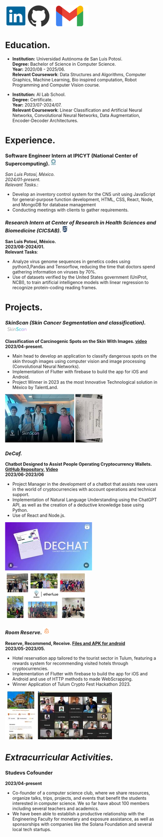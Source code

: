 ### [![LinkedIn](/assets/img/Li.png)](https://www.linkedin.com/in/alan-axel-castro-resendiz-888b08235/) [![GitHub](/assets/img/Git.png)](https://github.com/alancasre133) [![Gmail](/assets/img/gnail.png)](alanaxelcastroresendiz@gmail.com)
# Education.
- **Institution:** Universidad Autónoma de San Luis Potosí.  
 **Degree:** Bachelor of Science in Computer Science.  
  **Year:** 2020/08 - 2025/06.  
  **Relevant Coursework**: Data Structures and Algorithms, Computer Graphics, Machine Learning, 
Bio inspired computation, Robot Programming and Computer Vision course.
 
- **Institution:** AI Lab School.  
  **Degree:** Certificate.   
  **Year:** 2023/07-2024/07.  
  **Relevant Coursework**: Linear Classification and Artificial Neural Networks, Convolutional 
Neural Networks, Data Augmentation, Encoder-Decoder Architectures.
  
# Experience.

### **Software Engineer Intern at IPICYT (National Center of Supercomputing).**  ![IPICYT](/assets/img/IPICYTMIN.jpg)
  *San Luis Potosí, México.*  
  *2024/01-present.*  
  *Relevant Tasks.*:
  - Develop an inventory control system for the CNS unit using JavaScript for general-purpose 
  function development, HTML, CSS, React, Node, and MongoDB for database management
  - Conducting meetings with clients to gather requirements.

### ***Research Intern at Center of Research in Health Sciences and Biomedicine (CICSAB).***  ![CICSAB](/assets/img/CICSABM.png)
  **San Luis Potosí, México.**  
  **2023/08-2024/01.**  
  **Relevant Tasks**:
  - Analyze virus genome sequences in genetics codes using python3,Pandas and Tensorflow, 
reducing the time that doctors spend gathering information on viruses by 70%.
  - Use of datasets verified by the United States government (UniProt, NCBI), to train artificial 
intelligence models with linear regression to recognize protein-coding reading frames.

# Projects.

### ***SkinScan (Skin Cancer Segmentation and classification).*** ![SkinSkan](/assets/img/SkinSkan.png)  
  **Classification of Carcinogenic Spots on the Skin With Images. [video](https://www.youtube.com/watch?v=epS8nxu0Hcw&t=28s)**   
  **2023/04-present.**  
  - Main head to develop an application to classify dangerous spots on the skin through images 
using computer vision and image processing (Convolutional Neural Networks).
  - Implementation of Flutter with firebase to build the app for iOS and Android.
  - Project Winner in 2023 as the most Innovative Technological solution in México by TalentLand.

![SkinSkanLobby](/assets/img/MOMENTMMM.jpg) ![TALENTLAND](/assets/img/REWARDD.jpg)

### ***DeCaf.***
  **Chatbot Designed to Assist People Operating Cryptocurrency Wallets. [GitHub Repository,](https://github.com/alancasre133/Etherfuse) [Video](https://www.youtube.com/watch?v=VtULL8Cx6FU)**  
  **2023/06-2023/06**  
  - Project Manager in the development of a chatbot that assists new users in the 
  world of cryptocurrencies with account operations and technical support.  
  - Implementation of Natural Language Understanding using the ChatGPT API, as well as the 
    creation of a deductive knowledge base using Python.  
  - Use of React and Node.js.

![Decaf](/assets/img/DecafM.jpg) ![TALENTLAND](/assets/img/DecafMM.jpg)

### ***Room Reserve.*** ![SkinSkan](/assets/img/RReserve.png)  
  **Reserve, Recommend, Receive. [Files and APK for android](https://drive.google.com/drive/folders/1n6acXsUD5JTbjom0oisLw-J49Skz67Ve?usp=share_link)**   
  **2023/05-2023/05.**  
  - Hotel reservation app tailored to the tourist sector in Tulum, featuring a rewards system for recommending visited hotels through cryptocurrencies.
  - Implementation of Flutter with firebase to build the app for iOS and Android and use of HTTP methods to made WebScrapping.
  - Winner Application of Tulum Crypto Fest Hackathon 2023. 

![TulumCrypto](/assets/img/HotelM.jpg) ![Reward](/assets/img/TulumCryptoM.jpg)

# ***Extracurricular Activities.***
### **Studevs Cofounder**
  **2023/04-present**
  - Co-founder of a computer science club, where we share resources, organize talks, trips, projects, and events that benefit the 
students interested in computer science. We so far have about 100 members including several teachers and academics.
  - We have been able to establish a productive relationship with the Engineering Faculty for monetary and exposure assistance, 
as well as sponsorships with companies like the Solana Foundation and several local tech startups.


